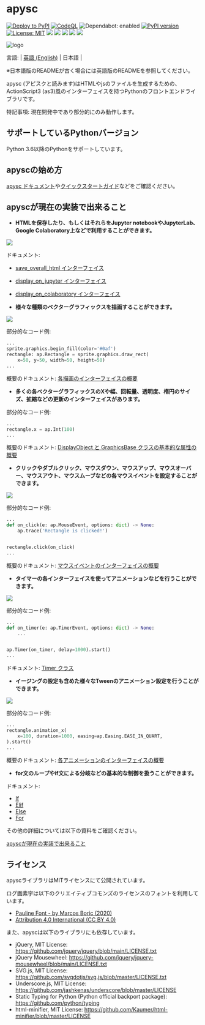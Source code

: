 # apysc

[![Deploy to PyPI](https://github.com/simon-ritchie/apysc/actions/workflows/deploy_to_pypi.yml/badge.svg)](https://github.com/simon-ritchie/apysc/actions/workflows/deploy_to_pypi.yml)
[![CodeQL](https://github.com/simon-ritchie/apysc/actions/workflows/codeql_analysis.yml/badge.svg)](https://github.com/simon-ritchie/apysc/actions/workflows/codeql_analysis.yml)
![Dependabot: enabled](https://img.shields.io/badge/Dependabot-enabled-brightgreen)
[![PyPI version](https://badge.fury.io/py/apysc.svg)](https://badge.fury.io/py/apysc)
[![License: MIT](https://img.shields.io/badge/License-MIT-brightgreen.svg)](https://github.com/simon-ritchie/apysc/blob/main/LICENSE)
![](https://byob.yarr.is/simon-ritchie/apysc/passing_unit_test_python_versions)
![](https://byob.yarr.is/simon-ritchie/apysc/unit_tests_coverage)
![](https://byob.yarr.is/simon-ritchie/apysc/passing_unit_tests_num)
![](https://byob.yarr.is/simon-ritchie/apysc/passing_doctests_num)
![](https://byob.yarr.is/simon-ritchie/apysc/passing_lints)


![logo](https://github.com/simon-ritchie/apysc/blob/main/assets/logo_v1/logo_small_v1.png)

言語: | [英語 (English)](https://github.com/simon-ritchie/apysc/) | 日本語 |

※日本語版のREADMEが古く場合には英語版のREADMEを参照してください。

apysc (アピスクと読みます)はHTMLやjsのファイルを生成するための、ActionScript3 (as3)風のインターフェイスを持つPythonのフロントエンドライブラリです。

特記事項: 現在開発中であり部分的にのみ動作します。

## サポートしているPythonバージョン

Python 3.6以降のPythonをサポートしています。

## apyscの始め方

[apysc ドキュメント](https://simon-ritchie.github.io/apysc/jp/jp_index.html)や[クイックスタートガイド](https://simon-ritchie.github.io/apysc/jp/jp_quick_start.html)などをご確認ください。

## apyscが現在の実装で出来ること

- **HTMLを保存したり、もしくはそれらをJupyter notebookやJupyterLab、Google Colaboratory上などで利用することができます。**

![](https://github.com/simon-ritchie/apysc/blob/main/assets/jupyterlab_interface.png)

ドキュメント:

- [save_overall_html インターフェイス](https://simon-ritchie.github.io/apysc/jp/jp_save_overall_html.html)
- [display_on_jupyter インターフェイス](https://simon-ritchie.github.io/apysc/jp/jp_display_on_jupyter.html)
- [display_on_colaboratory インターフェイス](https://simon-ritchie.github.io/apysc/jp/jp_display_on_colaboratory.html)

- **様々な種類のベクターグラフィックスを描画することができます。**


![](https://github.com/simon-ritchie/apysc/blob/main/assets/vector_graphics_samples.png)

部分的なコード例:

```py
...
sprite.graphics.begin_fill(color='#0af')
rectangle: ap.Rectangle = sprite.graphics.draw_rect(
    x=50, y=50, width=50, height=50)
...
```

概要のドキュメント: [各描画のインターフェイスの概要](https://simon-ritchie.github.io/apysc/jp/jp_draw_interfaces_abstract.html)

- **多くの各ベクターグラフィックスのXや幅、回転量、透明度、楕円のサイズ、拡縮などの更新のインターフェイスがあります。**

部分的なコード例:

```py
...
rectangle.x = ap.Int(100)
...
```

概要のドキュメント: [DisplayObject と GraphicsBase クラスの基本的な属性の概要](https://simon-ritchie.github.io/apysc/jp/jp_display_object_and_graphics_base_prop_abstract.html)

- **クリックやダブルクリック、マウスダウン、マウスアップ、マウスオーバー、マウスアウト、マウスムーブなどの各マウスイベントを設定することができます。**

![](https://github.com/simon-ritchie/apysc/blob/main/assets/mouse_move.gif)

部分的なコード例:

```py
...
def on_click(e: ap.MouseEvent, options: dict) -> None:
    ap.trace('Rectangle is clicked!')


rectangle.click(on_click)
...
```

概要のドキュメント: [マウスイベントのインターフェイスの概要](https://simon-ritchie.github.io/apysc/jp/jp_mouse_event_abstract.html)

- **タイマーの各インターフェイスを使ってアニメーションなどを行うことができます。**

![](https://github.com/simon-ritchie/apysc/blob/main/assets/rotation_and_alpha_animation.gif)

部分的なコード例:

```py
...
def on_timer(e: ap.TimerEvent, options: dict) -> None:
    ...


ap.Timer(on_timer, delay=1000).start()
...
```

ドキュメント: [Timer クラス](https://simon-ritchie.github.io/apysc/jp/jp_timer.html)

- **イージングの設定も含めた様々なTweenのアニメーション設定を行うことができます。**

[![](https://github.com/simon-ritchie/apysc/blob/main/assets/animation_interfaces_abstract.gif)](https://simon-ritchie.github.io/apysc/animation_interfaces_abstract.html)

部分的なコード例:

```py
...
rectangle.animation_x(
    x=100, duration=1000, easing=ap.Easing.EASE_IN_QUART,
).start()
...
```

概要のドキュメント: [各アニメーションのインターフェイスの概要](https://simon-ritchie.github.io/apysc/jp/jp_animation_interfaces_abstract.html)

- **for文のループやif文による分岐などの基本的な制御を扱うことができます。**

ドキュメント:

- [If](https://simon-ritchie.github.io/apysc/jp/jp_if.html)
- [Elif](https://simon-ritchie.github.io/apysc/jp/jp_elif.html)
- [Else](https://simon-ritchie.github.io/apysc/jp/jp_else.html)
- [For](https://simon-ritchie.github.io/apysc/jp/jp_for.html)

その他の詳細については以下の資料をご確認ください。

[apyscが現在の実装で出来ること](https://simon-ritchie.github.io/apysc/jp/jp_what_apysc_can_do.html)

## ライセンス

apyscライブラリはMITライセンスにて公開されています。

ログ画素宇は以下のクリエイティブコモンズのライセンスのフォントを利用しています。

- [Pauline Font - by Marcos Boric (2020)](https://www.behance.net/gallery/94972757/Pauline-Font)
- [Attribution 4.0 International (CC BY 4.0)](https://creativecommons.org/licenses/by/4.0/deed.en)

また、apyscは以下のライブラリにも依存しています。

- jQuery, MIT License: https://github.com/jquery/jquery/blob/main/LICENSE.txt
- jQuery Mousewheel: https://github.com/jquery/jquery-mousewheel/blob/main/LICENSE.txt
- SVG.js, MIT License: https://github.com/svgdotjs/svg.js/blob/master/LICENSE.txt
- Underscore.js, MIT License: https://github.com/jashkenas/underscore/blob/master/LICENSE
- Static Typing for Python (Python official backport package): https://github.com/python/typing
- html-minifier, MIT License: https://github.com/Kaumer/html-minifier/blob/master/LICENSE
